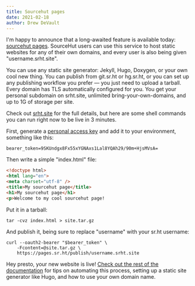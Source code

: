 ```yaml
---
title: Sourcehut pages
date: 2021-02-18
author: Drew DeVault
---
```


I'm happy to announce that a long-awaited feature is available today: [sourcehut
pages](https://srht.site). SourceHut users can use this service to host static
websites for any of their own domains, and every user is also being given
"username.srht.site".

You can use any static site generator: Jekyll, Hugo, Doxygen, or your own cool
new thing. You can publish from git.sr.ht or hg.sr.ht, or you can set up any
publishing workflow you prefer &mdash; you just need to upload a tarball. Every
domain has TLS automatically configured for you. You get your personal subdomain
on srht.site, unlimited bring-your-own-domains, and up to 1G of storage per
site.

Check out [srht.site](https://srht.site) for the full details, but here are some 
shell commands you can run right now to be live in 3 minutes.

First, generate a [personal access key](https://meta.sr.ht/oauth2/personal-token)
and add it to your environment, something like this:

```
bearer_token=9SKUndgx8Fx55xYGNAxs1Lal8YQAh29/90m+HjsMVsA=
```

Then write a simple "index.html" file:

```html
<!doctype html>
<html lang="en">
<meta charset="utf-8" />
<title>My sourcehut page</title>
<h1>My sourcehut page</h1>
<p>Welcome to my cool sourcehut page!
```

Put it in a tarball:

```
tar -cvz index.html > site.tar.gz
```

And publish it, being sure to replace "username" with your sr.ht username:

```
curl --oauth2-bearer "$bearer_token" \
    -Fcontent=@site.tar.gz \
    https://pages.sr.ht/publish/username.srht.site
```

Hey presto, your new website is live! [Check out the rest of the
documentation](https://srht.site) for tips on automating this process, setting
up a static site generator like Hugo, and how to use your own domain name.
